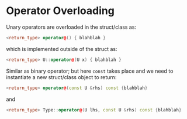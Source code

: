 # Operator Overloading

Unary operators are overloaded in the struct/class as:

```cpp
<return_type> operator@() { blahblah }
```

which is implemented outside of the struct as:

```cpp
<return_type> U::operator@(U x) { blahblah }
```

Similar as binary operator; but here `const` takes place and we need to instantiate a new struct/class object to return:
```cpp
<return_type> operator@(const U &rhs) const {blahblah}
```

and

```cpp
<return_type> Type::operator@(U lhs, const U &rhs) const {blahblah}
```

